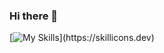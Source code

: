 ### Hi there 👋

[![My Skills](https://skillicons.dev/icons?i=js,typescript,html,tailwind,nodejs,nextjs,react,angular,java,python,css,wasm,firebase,linux,)](https://skillicons.dev)
